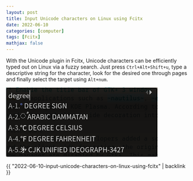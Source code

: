 ```yaml
---
layout: post
title: Input Unicode characters on Linux using Fcitx
date: 2022-06-10
categories: [computer]
tags: [Fcitx]
mathjax: false
---
```


With the Unicode plugin in Fcitx, Unicode characters can be efficiently typed out on Linux via a fuzzy search. Just press `Ctrl+Alt+Shift+u`, type a descriptive string for the character, look for the desired one through pages and finally select the target using `Alt+num`.

![img](/figures/2022-07-23_10-14-11-fcitx-input-unicode.png "Search Unicode characters in Fcitx")

{{ "2022-06-10-input-unicode-characters-on-linux-using-fcitx" | backlink }}
